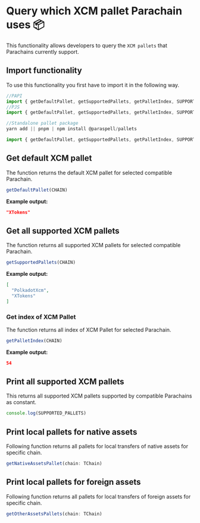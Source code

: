 # Query which XCM pallet Parachain uses 📦

This functionality allows developers to query the `XCM pallets` that Parachains currently support. 

## Import functionality

To use this functionality you first have to import it in the following way.
```ts
//PAPI
import { getDefaultPallet, getSupportedPallets, getPalletIndex, SUPPORTED_PALLETS, getNativeAssetsPallet, getOtherAssetsPallets } from  '@paraspell/sdk'
//PJS
import { getDefaultPallet, getSupportedPallets, getPalletIndex, SUPPORTED_PALLETS, getNativeAssetsPallet, getOtherAssetsPallets } from  '@paraspell/sdk-pjs'
```

```ts
//Standalone pallet package
yarn add || pnpm | npm install @paraspell/pallets

import { getDefaultPallet, getSupportedPallets, getPalletIndex, SUPPORTED_PALLETS, getNativeAssetsPallet, getOtherAssetsPallets } from  '@paraspell/pallets'
```

## Get default XCM pallet

The function returns the default XCM pallet for selected compatible Parachain.
```ts
getDefaultPallet(CHAIN)
```

**Example output:**

```json
"XTokens"
```

## Get all supported XCM pallets

The function returns all supported XCM pallets for selected compatible Parachain.
```ts
getSupportedPallets(CHAIN)
```

**Example output:**

```json
[
  "PolkadotXcm",
  "XTokens"
]
```

### Get index of XCM Pallet

The function returns all index of XCM Pallet for selected Parachain.
```ts
getPalletIndex(CHAIN)
```

**Example output:**

```json
54
```

## Print all supported XCM pallets

This returns all supported XCM pallets supported by compatible Parachains as constant.
```ts
console.log(SUPPORTED_PALLETS)
```

## Print local pallets for native assets

Following function returns all pallets for local transfers of native assets for specific chain.
```ts
getNativeAssetsPallet(chain: TChain)
```

## Print local pallets for foreign assets

Following function returns all pallets for local transfers of foreign assets for specific chain.
```ts
getOtherAssetsPallets(chain: TChain)
```